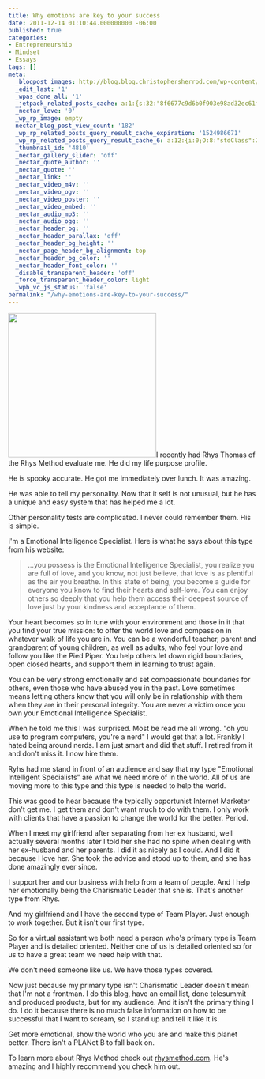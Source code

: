 ```yaml
---
title: Why emotions are key to your success
date: 2011-12-14 01:10:44.000000000 -06:00
published: true
categories:
- Entrepreneurship
- Mindset
- Essays
tags: []
meta:
  _blogpost_images: http://blog.blog.christophersherrod.com/wp-content/uploads/images/video1.jpg
  _edit_last: '1'
  _wpas_done_all: '1'
  _jetpack_related_posts_cache: a:1:{s:32:"8f6677c9d6b0f903e98ad32ec61f8deb";a:2:{s:7:"expires";i:1502067712;s:7:"payload";a:3:{i:0;a:1:{s:2:"id";i:809;}i:1;a:1:{s:2:"id";i:4537;}i:2;a:1:{s:2:"id";i:1176;}}}}
  _nectar_love: '0'
  _wp_rp_image: empty
  nectar_blog_post_view_count: '182'
  _wp_rp_related_posts_query_result_cache_expiration: '1524986671'
  _wp_rp_related_posts_query_result_cache_6: a:12:{i:0;O:8:"stdClass":2:{s:7:"post_id";s:4:"8023";s:5:"score";s:18:"23.689408733103665";}i:1;O:8:"stdClass":2:{s:7:"post_id";s:4:"4550";s:5:"score";s:17:"21.42446544307622";}i:2;O:8:"stdClass":2:{s:7:"post_id";s:3:"213";s:5:"score";s:18:"19.651305377060517";}i:3;O:8:"stdClass":2:{s:7:"post_id";s:3:"428";s:5:"score";s:17:"18.92515740750419";}i:4;O:8:"stdClass":2:{s:7:"post_id";s:4:"6776";s:5:"score";s:18:"18.263216130992607";}i:5;O:8:"stdClass":2:{s:7:"post_id";s:3:"825";s:5:"score";s:18:"17.481360283713776";}i:6;O:8:"stdClass":2:{s:7:"post_id";s:4:"1373";s:5:"score";s:17:"16.62867489720294";}i:7;O:8:"stdClass":2:{s:7:"post_id";s:3:"181";s:5:"score";s:18:"16.084180930570334";}i:8;O:8:"stdClass":2:{s:7:"post_id";s:2:"26";s:5:"score";s:18:"15.387328921096874";}i:9;O:8:"stdClass":2:{s:7:"post_id";s:3:"298";s:5:"score";s:18:"15.369378165080848";}i:10;O:8:"stdClass":2:{s:7:"post_id";s:3:"662";s:5:"score";s:18:"14.516692778570013";}i:11;O:8:"stdClass":2:{s:7:"post_id";s:3:"289";s:5:"score";s:18:"14.516692778570013";}}
  _thumbnail_id: '4810'
  _nectar_gallery_slider: 'off'
  _nectar_quote_author: ''
  _nectar_quote: ''
  _nectar_link: ''
  _nectar_video_m4v: ''
  _nectar_video_ogv: ''
  _nectar_video_poster: ''
  _nectar_video_embed: ''
  _nectar_audio_mp3: ''
  _nectar_audio_ogg: ''
  _nectar_header_bg: ''
  _nectar_header_parallax: 'off'
  _nectar_header_bg_height: ''
  _nectar_page_header_bg_alignment: top
  _nectar_header_bg_color: ''
  _nectar_header_font_color: ''
  _disable_transparent_header: 'off'
  _force_transparent_header_color: light
  _wpb_vc_js_status: 'false'
permalink: "/why-emotions-are-key-to-your-success/"
---
```

<a href="https://christopher-sherrod.blisslifepress.com/wp-content/uploads/sites/2/2011/12/1108723_76812844.jpg"><img class="alignright size-medium wp-image-4810" title="Smiley" src="{{ site.baseurl }}/posts/2011/12/1108723_76812844-300x292.jpg" alt="" width="300" height="292" /></a>I recently had Rhys Thomas of the Rhys Method evaluate me. He did my life purpose profile.

He is spooky accurate. He got me immediately over lunch. It was amazing.

He was able to tell my personality. Now that it self is not unusual, but he has a unique and easy system that has helped me a lot.

Other personality tests are complicated. I never could remember them. His is simple.

I'm a Emotional Intelligence Specialist. Here is what he says about this type from his website:</p>
>...you possess is the Emotional Intelligence Specialist, you realize you are full of love, and you know, not just believe, that love is as plentiful as the air you breathe. In this state of being, you become a guide for everyone you know to find their hearts and self-love. You can enjoy others so deeply that you help them access their deepest source of love just by your kindness and acceptance of them.

Your heart becomes so in tune with your environment and those in it that you find your true mission: to offer the world love and compassion in whatever walk of life you are in. You can be a wonderful teacher, parent and grandparent of young children, as well as adults, who feel your love and follow you like the Pied Piper. You help others let down rigid boundaries, open closed hearts, and support them in learning to trust again.

You can be very strong emotionally and set compassionate boundaries for others, even those who have abused you in the past. Love sometimes means letting others know that you will only be in relationship with them when they are in their personal integrity. You are never a victim once you own your Emotional Intelligence Specialist.</p></blockquote>
<p>When he told me this I was surprised. Most be read me all wrong. "oh you use to program computers, you're a nerd" I would get that a lot. Frankly I hated being around nerds. I am just smart and did that stuff. I retired from it and don't miss it. I now hire them.

Ryhs had me stand in front of an audience and say that my type "Emotional Intelligent Specialists" are what we need more of in the world. All of us are moving more to this type and this type is needed to help the world.

This was good to hear because the typically opportunist Internet Marketer don't get me. I get them and don't want much to do with them. I only work with clients that have a passion to change the world for the better. Period.

When I meet my girlfriend after separating from her ex husband, well actually several months later I told her she had no spine when dealing with her ex-husband and her parents. I did it as nicely as I could. And I did it because I love her. She took the advice and stood up to them, and she has done amazingly ever since.

I support her and our business with help from a team of people. And I help her emotionally being the Charismatic Leader that she is. That's another type from Rhys.

And my girlfriend and I have the second type of Team Player. Just enough to work together. But it isn't our first type.

So for a virtual assistant we both need a person who's primary type is Team Player and is detailed oriented. Neither one of us is detailed oriented so for us to have a great team we need help with that.

We don't need someone like us. We have those types covered.

Now just because my primary type isn't Charismatic Leader doesn't mean that I'm not a frontman. I do this blog, have an email list, done telesummit and produced products, but for my audience. And it isn't the primary thing I do. I do it because there is no much false information on how to be successful that I want to scream, so I stand up and tell it like it is.

Get more emotional, show the world who you are and make this planet better. There isn't a PLANet B to fall back on.

To learn more about Rhys Method check out <a href="http://rhysmethod.com" rel="nofollow">rhysmethod.com</a>. He's amazing and I highly recommend you check him out.</p>
